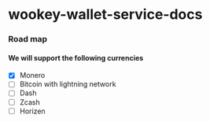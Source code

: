 # wookey-wallet-service-docs

### Road map

#### We will support the following currencies
- [x] Monero
- [ ] Bitcoin with lightning network
- [ ] Dash
- [ ] Zcash
- [ ] Horizen
